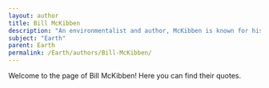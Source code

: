 ```yaml
---
layout: author
title: Bill McKibben
description: "An environmentalist and author, McKibben is known for his writings on climate change and his role in founding the grassroots climate campaign 350.org."
subject: "Earth"
parent: Earth
permalink: /Earth/authors/Bill-McKibben/
---
```


Welcome to the page of Bill McKibben! Here you can find their quotes.

